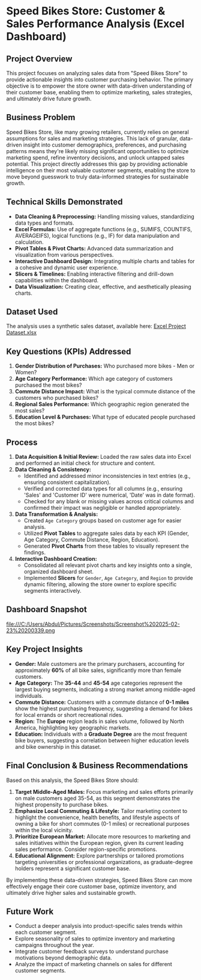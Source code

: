 # Speed Bikes Store: Customer & Sales Performance Analysis (Excel Dashboard)



## Project Overview

This project focuses on analyzing sales data from "Speed Bikes Store" to provide actionable insights into customer purchasing behavior. The primary objective is to empower the store owner with data-driven understanding of their customer base, enabling them to optimize marketing, sales strategies, and ultimately drive future growth.

## Business Problem

Speed Bikes Store, like many growing retailers, currently relies on general assumptions for sales and marketing strategies. This lack of granular, data-driven insight into customer demographics, preferences, and purchasing patterns means they're likely missing significant opportunities to optimize marketing spend, refine inventory decisions, and unlock untapped sales potential. This project directly addresses this gap by providing actionable intelligence on their most valuable customer segments, enabling the store to move beyond guesswork to truly data-informed strategies for sustainable growth.

## Technical Skills Demonstrated

* **Data Cleaning & Preprocessing:** Handling missing values, standardizing data types and formats.
* **Excel Formulas:** Use of aggregate functions (e.g., SUMIFS, COUNTIFS, AVERAGEIFS), logical functions (e.g., IF) for data manipulation and calculation.
* **Pivot Tables & Pivot Charts:** Advanced data summarization and visualization from various perspectives.
* **Interactive Dashboard Design:** Integrating multiple charts and tables for a cohesive and dynamic user experience.
* **Slicers & Timelines:** Enabling interactive filtering and drill-down capabilities within the dashboard.
* **Data Visualization:** Creating clear, effective, and aesthetically pleasing charts.

## Dataset Used

The analysis uses a synthetic sales dataset, available here:
[Excel Project Dataset.xlsx](https://github.com/Fareeth6272/Data-Analytics-Portfolio/blob/main/Excel%20Project%20Dataset.xlsx)

## Key Questions (KPIs) Addressed

1.  **Gender Distribution of Purchases:** Who purchased more bikes - Men or Women?
2.  **Age Category Performance:** Which age category of customers purchased the most bikes?
3.  **Commute Distance Impact:** What is the typical commute distance of the customers who purchased bikes?
4.  **Regional Sales Performance:** Which geographic region generated the most sales?
5.  **Education Level & Purchases:** What type of educated people purchased the most bikes?

## Process

1.  **Data Acquisition & Initial Review:** Loaded the raw sales data into Excel and performed an initial check for structure and content.
2.  **Data Cleaning & Consistency:**
    * Identified and addressed minor inconsistencies in text entries (e.g., ensuring consistent capitalization).
    * Verified and corrected data types for all columns (e.g., ensuring 'Sales' and 'Customer ID' were numerical, 'Date' was in date format).
    * Checked for any blank or missing values across critical columns and confirmed their impact was negligible or handled appropriately.
3.  **Data Transformation & Analysis:**
    * Created `Age Category` groups based on customer age for easier analysis.
    * Utilized **Pivot Tables** to aggregate sales data by each KPI (Gender, Age Category, Commute Distance, Region, Education).
    * Generated **Pivot Charts** from these tables to visually represent the findings.
4.  **Interactive Dashboard Creation:**
    * Consolidated all relevant pivot charts and key insights onto a single, organized dashboard sheet.
    * Implemented **Slicers** for `Gender`, `Age Category`, and `Region` to provide dynamic filtering, allowing the store owner to explore specific segments interactively.

## Dashboard Snapshot

[file:///C:/Users/Abdul/Pictures/Screenshots/Screenshot%202025-02-23%20200339.png](https://github.com/Fareeth6272/Excel-Data-Analytics-Portfolio/blob/main/Bike%20Sales%20Dashboard.png)

## Key Project Insights

* **Gender:** Male customers are the primary purchasers, accounting for approximately **60%** of all bike sales, significantly more than female customers.
* **Age Category:** The **35-44** and **45-54** age categories represent the largest buying segments, indicating a strong market among middle-aged individuals.
* **Commute Distance:** Customers with a commute distance of **0-1 miles** show the highest purchasing frequency, suggesting a demand for bikes for local errands or short recreational rides.
* **Region:** The **Europe** region leads in sales volume, followed by North America, highlighting key geographic markets.
* **Education:** Individuals with a **Graduate Degree** are the most frequent bike buyers, suggesting a correlation between higher education levels and bike ownership in this dataset.

## Final Conclusion & Business Recommendations

Based on this analysis, the Speed Bikes Store should:

1.  **Target Middle-Aged Males:** Focus marketing and sales efforts primarily on male customers aged 35-54, as this segment demonstrates the highest propensity to purchase bikes.
2.  **Emphasize Local Commuting & Lifestyle:** Tailor marketing content to highlight the convenience, health benefits, and lifestyle aspects of owning a bike for short commutes (0-1 miles) or recreational purposes within the local vicinity.
3.  **Prioritize European Market:** Allocate more resources to marketing and sales initiatives within the European region, given its current leading sales performance. Consider region-specific promotions.
4.  **Educational Alignment:** Explore partnerships or tailored promotions targeting universities or professional organizations, as graduate-degree holders represent a significant customer base.

By implementing these data-driven strategies, Speed Bikes Store can more effectively engage their core customer base, optimize inventory, and ultimately drive higher sales and sustainable growth.

## Future Work

* Conduct a deeper analysis into product-specific sales trends within each customer segment.
* Explore seasonality of sales to optimize inventory and marketing campaigns throughout the year.
* Integrate customer feedback surveys to understand purchase motivations beyond demographic data.
* Analyze the impact of marketing channels on sales for different customer segments.
